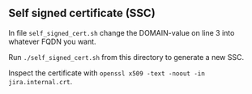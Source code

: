 ## Self signed certificate (SSC)

In file `self_signed_cert.sh` change the DOMAIN-value on line 3 into whatever FQDN you want.

Run `./self_signed_cert.sh` from this directory to generate a new SSC.

Inspect the certificate with `openssl x509 -text -noout -in jira.internal.crt`.
